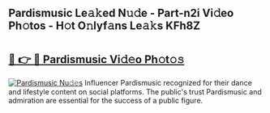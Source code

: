 ## Pardismusic Le𝚊𝚔ed N𝚞𝚍e - Part-n2i Vi𝚍eo Ph𝚘tos - H𝚘t O𝚗lyf𝚊ns Le𝚊𝚔s KFh8Z

# <h2><a href="http://hf4c5l.feru.top/?c=Pardismusic">🔗 👉 🔴 Pardismusic Vi𝚍𝚎o Ph𝚘t𝚘𝚜</a></h2>

[![Pardismusic Nu𝚍𝚎s](https://i.imgur.com/0TWrTi3.gif)](http://hf4c5l.feru.top/?c=Pardismusic)
Influencer Pardismusic recognized for their dance and lifestyle content on social platforms. The public's trust Pardismusic and admiration are essential for the success of a public figure. 

